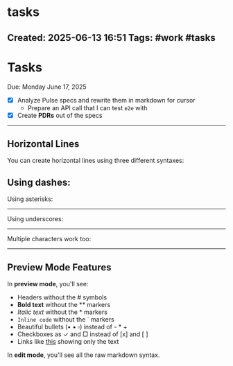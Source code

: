 # tasks
Created: 2025-06-13 16:51
Tags:
#work #tasks
---

# Tasks

Due: Monday June 17, 2025

- [x] Analyze Pulse specs and rewrite them in markdown for cursor
  - Prepare an API call that I can test `e2e` with
- [x] Create **PDRs** out of the specs

---

## Horizontal Lines

You can create horizontal lines using three different syntaxes:

Using dashes:
---

Using asterisks:
***

Using underscores:
___

Multiple characters work too:
______

## Preview Mode Features

In **preview mode**, you'll see:
- Headers without the # symbols
- **Bold text** without the ** markers
- *Italic text* without the * markers
- `Inline code` without the ` markers
- Beautiful bullets (• ▪ ▫) instead of - * +
- Checkboxes as ✓ and □ instead of [x] and [ ]
- Links like [this](http://example.com) showing only the text

In **edit mode**, you'll see all the raw markdown syntax.

